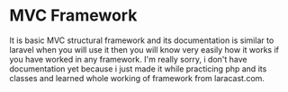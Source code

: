 # MVC Framework
It is basic MVC structural framework and its documentation is similar to laravel when you will use it then you will know very easily how it works if you have worked in any framework. I'm really sorry, i don't have documentation yet because i just made it while practicing php and its classes and learned whole working of framework from laracast.com.
